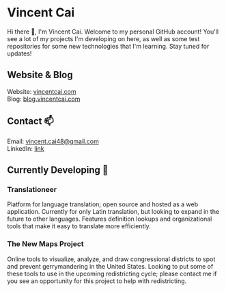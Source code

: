 <!--### Hi there 👋-->

# Vincent Cai

Hi there 👋, I'm Vincent Cai. Welcome to my personal GitHub account! You'll see a lot of my projects I'm developing on here, as well as some test repositories for some new technologies that I'm learning. Stay tuned for updates!

## Website & Blog
Website: [vincentcai.com](https://vincentcai.com/)  
Blog: [blog.vincentcai.com](https://blog.vincentcai.com/)

## Contact 📫
Email: vincent.cai48@gmail.com  
LinkedIn: [link](https://www.linkedin.com/in/vincent-cai-2899401b3/)

## Currently Developing 🔭 

### Translationeer 
Platform for language translation; open source and hosted as a web application. Currently for only Latin translation, but looking to expand in the future to other languages. Features definition lookups and organizational tools that make it easy to translate more efficiently. 

### The New Maps Project 
Online tools to visualize, analyze, and draw congressional districts to spot and prevent gerrymandering in the United States. Looking to put some of these tools to use in the upcoming redistricting cycle; please contact me if you see an opportunity for this project to help with redistricting.

<!--
**vincentcai48/vincentcai48** is a ✨ _special_ ✨ repository because its `README.md` (this file) appears on your GitHub profile.

Here are some ideas to get you started:

- 🔭 I’m currently working on ...
- 🌱 I’m currently learning ...
- 👯 I’m looking to collaborate on ...
- 🤔 I’m looking for help with ...
- 💬 Ask me about ...
- 📫 How to reach me: ...
- 😄 Pronouns: ...
- ⚡ Fun fact: ...
-->
